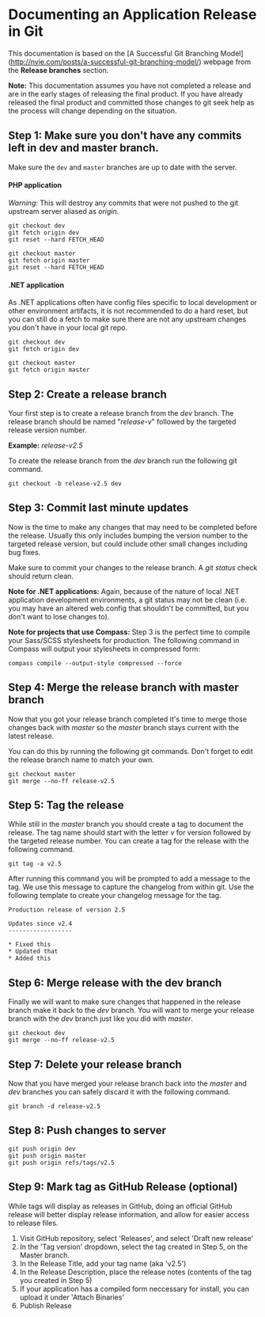 # Documenting an Application Release in Git

This documentation is based on the [A Successful Git Branching Model]
(http://nvie.com/posts/a-successful-git-branching-model/) webpage from the **Release branches** section.

**Note:** This documentation assumes you have not completed a release and are in the early stages of releasing the final product. If you have already released the final product and committed those changes to git seek help as the process will change depending on the situation.

## Step 1: Make sure you don't have any commits left in dev and master branch.
Make sure the `dev` and `master` branches are up to date with the server.

#### PHP application
*Warning:* This will destroy any commits that were not pushed to the git upstream server aliased as *origin*.

~~~~
git checkout dev
git fetch origin dev
git reset --hard FETCH_HEAD

git checkout master
git fetch origin master
git reset --hard FETCH_HEAD
~~~~

#### .NET application

As .NET applications often have config files specific to local development or other environment artifacts, it is not recommended to do a hard reset, but you can still do a fetch to make sure there are not any upstream changes you don't have in your local git repo.

~~~~
git checkout dev
git fetch origin dev

git checkout master
git fetch origin master
~~~~

## Step 2: Create a release branch
Your first step is to create a release branch from the *dev* branch. The
release branch should be named "*release-v*" followed by the targeted release version number.

**Example:** *release-v2.5*

To create the release branch from the *dev* branch run the following git
command.

~~~~
git checkout -b release-v2.5 dev
~~~~

## Step 3: Commit last minute updates
Now is the time to make any changes that may need to be completed before the release. Usually this only includes bumping the version number to the targeted release version, but could include other small changes including bug fixes.

Make sure to commit your changes to the release branch. A *git status* check should return clean.

**Note for .NET applications:** Again, because of the nature of local .NET application development environments, a git status may not be clean (i.e. you may have an altered web.config that shouldn't be committed, but you don't want to lose changes to).

**Note for projects that use Compass:** Step 3 is the perfect time to compile your Sass/SCSS stylesheets for production. The following command in Compass will output your stylesheets in compressed form:

~~~
compass compile --output-style compressed --force
~~~

## Step 4: Merge the release branch with master branch
Now that you got your release branch completed it's time to merge those changes back with *master* so the *master* branch stays current with the latest release.

You can do this by running the following git commands. Don't forget to edit the release branch name to match your own.

~~~~
git checkout master
git merge --no-ff release-v2.5
~~~~

## Step 5: Tag the release
While still in the *master* branch you should create a tag to document the release. The tag name should start with the letter *v* for version followed by the targeted release number. You can create a tag for the release with the following command.

~~~~
git tag -a v2.5
~~~~

After running this command you will be prompted to add a message to the tag. We use this message to capture the changelog from within git. Use the following template to create your changelog message for the tag.

~~~~
Production release of version 2.5

Updates since v2.4
------------------

* Fixed this
* Updated that
* Added this
~~~~

## Step 6: Merge release with the dev branch
Finally we will want to make sure changes that happened in the release branch
make it back to the *dev* branch. You will want to merge your release branch
with the *dev* branch just like you did with *master*.

~~~~
git checkout dev
git merge --no-ff release-v2.5
~~~~

## Step 7: Delete your release branch
Now that you have merged your release branch back into the *master* and *dev*
branches you can safely discard it with the following command.

~~~~
git branch -d release-v2.5
~~~~

## Step 8: Push changes to server

~~~~
git push origin dev
git push origin master
git push origin refs/tags/v2.5
~~~~

## Step 9: Mark tag as GitHub Release (optional)
While tags will display as releases in GitHub, doing an official GitHub release will
better display release information, and allow for easier access to release files.

1. Visit GitHub repository, select 'Releases', and select 'Draft new release'
2. In the 'Tag version' dropdown, select the tag created in Step 5, on the Master branch.
3. In the Release Title, add your tag name (aka 'v2.5')
4. In the Release Description, place the release notes (contents of the tag you created in Step 5)
5. If your application has a compiled form neccessary for install, you can upload it under 'Attach Binaries'
6. Publish Release
